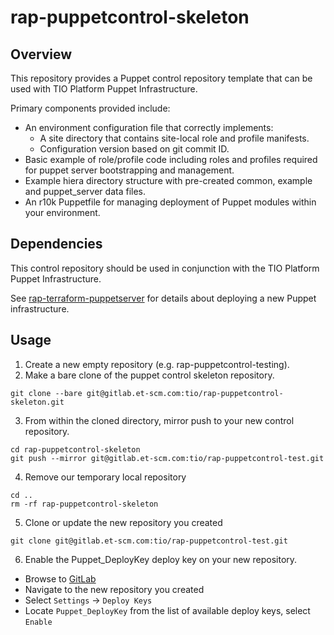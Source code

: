 # rap-puppetcontrol-skeleton

## Overview

This repository provides a Puppet control repository template that can be used
with TIO Platform Puppet Infrastructure.


Primary components provided include:

- An environment configuration file that correctly implements:
  * A site directory that contains site-local role and profile manifests.
  * Configuration version based on git commit ID.
- Basic example of role/profile code including roles and profiles required for puppet server bootstrapping and management.
- Example hiera directory structure with pre-created common, example and puppet_server data files.
- An r10k Puppetfile for managing deployment of Puppet modules within your environment.

## Dependencies
This control repository should be used in conjunction with the TIO Platform Puppet Infrastructure.

See [rap-terraform-puppetserver](https://gitlab.et-scm.com/tio/rap-terraform-puppetserver) for details about deploying a new Puppet infrastructure.

## Usage
1. Create a new empty repository (e.g. rap-puppetcontrol-testing).
2. Make a bare clone of the puppet control skeleton repository.
```
git clone --bare git@gitlab.et-scm.com:tio/rap-puppetcontrol-skeleton.git
```
3. From within the cloned directory, mirror push to your new control repository.
```
cd rap-puppetcontrol-skeleton
git push --mirror git@gitlab.et-scm.com:tio/rap-puppetcontrol-test.git
```
4. Remove our temporary local repository
```
cd ..
rm -rf rap-puppetcontrol-skeleton
```
5. Clone or update the new repository you created
```
git clone git@gitlab.et-scm.com:tio/rap-puppetcontrol-test.git
```
6. Enable the Puppet_DeployKey deploy key on your new repository.
  * Browse to [GitLab](https://gitlab.et-scm.com/)
  * Navigate to the new repository you created
  * Select `Settings` -> `Deploy Keys`
  * Locate `Puppet_DeployKey` from the list of available deploy keys, select `Enable`
